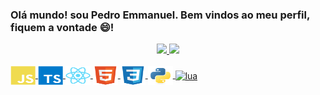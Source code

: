 ### Olá mundo! sou Pedro Emmanuel. Bem vindos ao meu perfil, fiquem a vontade 😄!
<div align="center">
  <a href="https://github.com/PedroEmmanuelBuerger">
  <img height="180em" src="https://github-readme-stats.vercel.app/api?username=PedroEmmanuelBuerger&show_icons=true&theme=jolly&include_all_commits=true&count_private=true"/>
  <img height="180em" src="https://github-readme-stats.vercel.app/api/top-langs/?username=PedroEmmanuelBuerger&layout=compact&langs_count=7&theme=jolly"/>
</div>

<div style="display: inline_block"><br>
  <img align="center" alt="Javascript" height="30" width="40" src="https://raw.githubusercontent.com/devicons/devicon/master/icons/javascript/javascript-plain.svg">
  <img align="center" alt="Typescript" height="30" width="40" src="https://raw.githubusercontent.com/devicons/devicon/master/icons/typescript/typescript-plain.svg">
  <img align="center" alt="REACT" height="30" width="40" src="https://raw.githubusercontent.com/devicons/devicon/master/icons/react/react-original.svg">
  <img align="center" alt="HTML" height="30" width="40" src="https://raw.githubusercontent.com/devicons/devicon/master/icons/html5/html5-original.svg">
  <img align="center" alt="CSS" height="30" width="40" src="https://raw.githubusercontent.com/devicons/devicon/master/icons/css3/css3-original.svg">
  <img align="center" alt="PYTHON" height="30" width="40" src="https://raw.githubusercontent.com/devicons/devicon/master/icons/python/python-original.svg">
  <img align="center" alt="lua" height="30" width="40" src="https://cdn.jsdelivr.net/gh/devicons/devicon/icons/lua/lua-original.svg">
</div>
  
 
 
